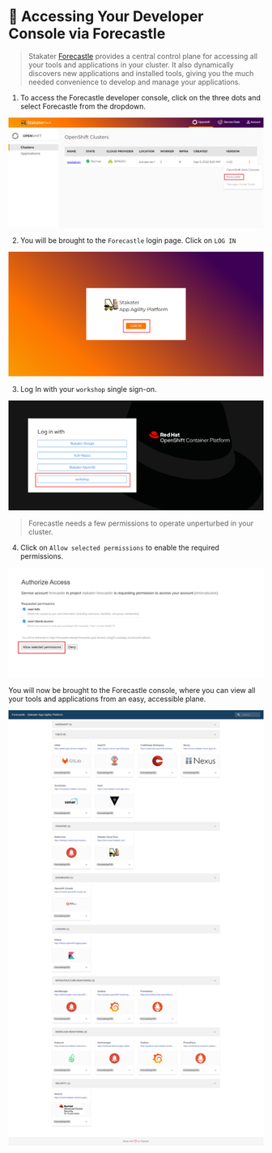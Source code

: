 # 🍄 Accessing Your Developer Console via Forecastle

> Stakater [Forecastle](https://github.com/stakater/Forecastle) provides a central control plane for accessing all your tools and applications in your cluster. It also dynamically discovers new applications and installed tools, giving you the much needed convenience to develop and manage your applications.

1. To access the Forecastle developer console, click on the three dots and select Forecastle from the dropdown.

![forecastle-page1](./images/forecastle-login-1.png)

2. You will be brought to the `Forecastle` login page. Click on `LOG IN` 

![forecastle-page2](./images/forecastle-login-2.png)

3. Log In with your `workshop` single sign-on.

![login_sso-page](./images/workshop-sso-page-1.png)

> Forecastle needs a few permissions to operate unperturbed in your cluster. 

4. Click on `Allow selected permissions` to enable the required permissions.

![permission-page](./images/permission-page.png)

You will now be brought to the Forecastle console, where you can view all your tools and applications from an easy, accessible plane.

![forecastle_console-page2](./images/forecastle-console.png)